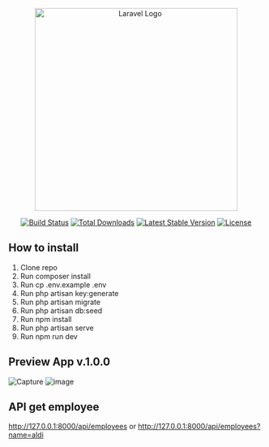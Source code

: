 <p align="center"><a href="https://laravel.com" target="_blank"><img src="https://raw.githubusercontent.com/laravel/art/master/logo-lockup/5%20SVG/2%20CMYK/1%20Full%20Color/laravel-logolockup-cmyk-red.svg" width="400" alt="Laravel Logo"></a></p>

<p align="center">
<a href="https://github.com/laravel/framework/actions"><img src="https://github.com/laravel/framework/workflows/tests/badge.svg" alt="Build Status"></a>
<a href="https://packagist.org/packages/laravel/framework"><img src="https://img.shields.io/packagist/dt/laravel/framework" alt="Total Downloads"></a>
<a href="https://packagist.org/packages/laravel/framework"><img src="https://img.shields.io/packagist/v/laravel/framework" alt="Latest Stable Version"></a>
<a href="https://packagist.org/packages/laravel/framework"><img src="https://img.shields.io/packagist/l/laravel/framework" alt="License"></a>
</p>

## How to install
1. Clone repo
2. Run composer install
3. Run cp .env.example .env
4. Run php artisan key:generate
5. Run php artisan migrate
6. Run php artisan db:seed
7. Run npm install
8. Run php artisan serve
9. Run npm run dev

## Preview App v.1.0.0
![Capture](https://github.com/aldipraddana/e-employee-aldi/assets/47706809/45640042-4b5b-4597-8530-5800c52980af)
![image](https://github.com/aldipraddana/e-employee-aldi/assets/47706809/f598aeb1-ae03-4d27-8236-559e404bfbfd)

## API get employee
http://127.0.0.1:8000/api/employees
or
http://127.0.0.1:8000/api/employees?name=aldi



